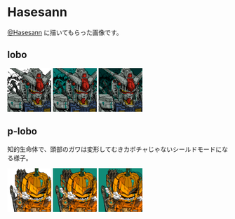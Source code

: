 # Hasesann

[@Hasesann](https://twitter.com/iLoveCitizens) に描いてもらった画像です。

## lobo

<img src="./transparent_lobo.png" width="100" alt="透明背景 lobo Icon"> <img src="./light_lobo.png" width="100" alt="緑背景ロボ lobo Icon"> <img src="./duly_lobo.png" width="100" alt="暗い背景 lobo Icon">

## p-lobo

知的生命体で、頭部のガワは変形してむきカボチャじゃないシールドモードになる様子。

<img src="./p_transparent_lobo.png" width="100" alt="透明背景 p-lobo Icon"> <img src="./p_green_lobo.png" width="100" alt="緑背景 p-lobo Icon"> <img src="./p_shadow_lobo.png" width="100" alt="暗い背景 p-lobo Icon">
